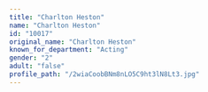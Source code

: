 ```yaml
---
title: "Charlton Heston"
name: "Charlton Heston"
id: "10017"
original_name: "Charlton Heston"
known_for_department: "Acting"
gender: "2"
adult: "false"
profile_path: "/2wiaCoobBNm8nLO5C9ht3lN8Lt3.jpg"
---
```

